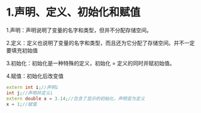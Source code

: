 # 1.声明、定义、初始化和赋值

1.声明：声明说明了变量的名字和类型，但并不分配存储空间。

2.定义：定义也说明了变量的名字和类型，而且还为它分配了存储空间。并不一定要填充初始值

3.初始化：初始化是一种特殊的定义，初始化 = 定义的同时并赋初始值。

4.赋值：初始化后改变值

```C++
extern int i;//声明i
int j;//声明并定义i
extern double x = 3.14;//包含了显示的初始化，声明变为定义
x = 1;//赋值
```

